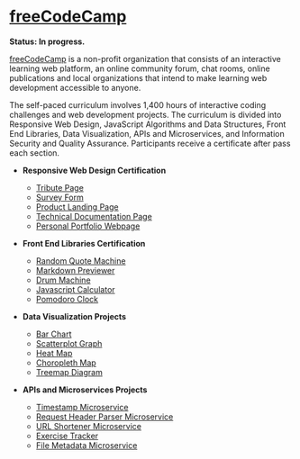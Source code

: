 # [freeCodeCamp](/freecodecamp/)

**Status: In progress.**

[freeCodeCamp](https://www.freecodecamp.org/) is a non-profit organization that consists of an interactive learning web platform, an online community forum, chat rooms, online publications and local organizations that intend to make learning web development accessible to anyone.

The self-paced curriculum involves 1,400 hours of interactive coding challenges and web development projects. The curriculum is divided into Responsive Web Design, JavaScript Algorithms and Data Structures, Front End Libraries, Data Visualization, APIs and Microservices, and Information Security and Quality Assurance. Participants receive a certificate after pass each section.

- **Responsive Web Design Certification**

  - [Tribute Page](/freecodecamp/tribute-page/)
  - [Survey Form](/freecodecamp/survey-form/)
  - [Product Landing Page](/freecodecamp/product-landing-page/)
  - [Technical Documentation Page](/freecodecamp/technical-documentation-page/)
  - [Personal Portfolio Webpage](/freecodecamp/personal-portfolio-webpage/)

- **Front End Libraries Certification**

  - [Random Quote Machine](/freecodecamp/random-quote-machine/)
  - [Markdown Previewer](/freecodecamp/markdown-previewer/)
  - [Drum Machine](/freecodecamp/drum-machine/)
  - [Javascript Calculator](/freecodecamp/javascript-calculator/)
  - [Pomodoro Clock](/freecodecamp/pomodoro-clock/)

- **Data Visualization Projects**

  - [Bar Chart](/freecodecamp/bar-chart/)
  - [Scatterplot Graph](/freecodecamp/scatterplot-graph/)
  - [Heat Map](/freecodecamp/heat-map/)
  - [Choropleth Map](/freecodecamp/choropleth-map/)
  - [Treemap Diagram](/freecodecamp/treemap-diagram/)

- **APIs and Microservices Projects**

  - [Timestamp Microservice](/freecodecamp/timestamp-microservice/)
  - [Request Header Parser Microservice](/freecodecamp/request-header-parser-microservice/)
  - [URL Shortener Microservice](/freecodecamp/url-shortener-microservice/)
  - [Exercise Tracker](/freecodecamp/exercise-tracker/)
  - [File Metadata Microservice](/freecodecamp/file-metadata-microservice/)
